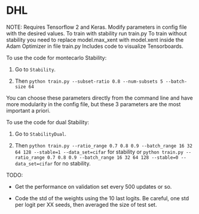 # DHL
NOTE: Requires Tensorflow 2 and Keras.
 Modify parameters in config file with the desired values.
 To train with stability run train.py
 To train without stability you need to replace model.max_xent with model.xent inside the Adam Optimizer in file train.py
 Includes code to visualize Tensorboards.

To use the code for montecarlo Stability:
1) Go to ```Stability```.

2) Then ```python train.py --subset-ratio 0.8 --num-subsets 5 --batch-size 64```

You can choose these parameters directly from the command line and have more modularity in the config file, but these 3 parameters are the most important a priori.

To use the code for dual Stability:
1) Go to ```StabilityDual```.

2) Then ```python train.py --ratio_range 0.7 0.8 0.9 --batch_range 16 32 64 128 --stable=1 --data_set=cifar``` for stability or
```python train.py --ratio_range 0.7 0.8 0.9 --batch_range 16 32 64 128 --stable=0 --data_set=cifar``` for no stability.


TODO:

- Get the performance on validation set every 500 updates or so.

- Code the std of the weights using the 10 last logits. Be careful, one std per logit per XX seeds, then averaged the size of test set.

